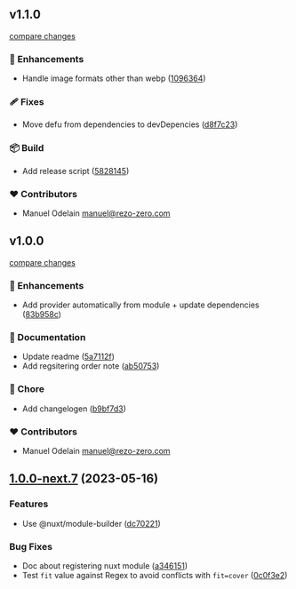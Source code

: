## v1.1.0

[compare changes](https://github.com/rezozero/intervention-request-provider/compare/v1.0.0...v1.1.0)

### 🚀 Enhancements

- Handle image formats other than webp ([1096364](https://github.com/rezozero/intervention-request-provider/commit/1096364))

### 🩹 Fixes

- Move defu from dependencies to devDepencies ([d8f7c23](https://github.com/rezozero/intervention-request-provider/commit/d8f7c23))

### 📦 Build

- Add release script ([5828145](https://github.com/rezozero/intervention-request-provider/commit/5828145))

### ❤️ Contributors

- Manuel Odelain <manuel@rezo-zero.com>

## v1.0.0

[compare changes](https://github.com/rezozero/intervention-request-provider/compare/1.0.0-next.7...v1.0.0)

### 🚀 Enhancements

- Add provider automatically from module + update dependencies ([83b958c](https://github.com/rezozero/intervention-request-provider/commit/83b958c))

### 📖 Documentation

- Update readme ([5a7112f](https://github.com/rezozero/intervention-request-provider/commit/5a7112f))
- Add regsitering order note ([ab50753](https://github.com/rezozero/intervention-request-provider/commit/ab50753))

### 🏡 Chore

- Add changelogen ([b9bf7d3](https://github.com/rezozero/intervention-request-provider/commit/b9bf7d3))

### ❤️ Contributors

- Manuel Odelain <manuel@rezo-zero.com>

## [1.0.0-next.7](https://github.com/rezozero/intervention-request-provider/compare/1.0.0-next.2...1.0.0-next.7) (2023-05-16)

### Features

* Use @nuxt/module-builder ([dc70221](https://github.com/rezozero/intervention-request-provider/commit/dc70221b23b949dbc7cbbe8f3d206f437c451a8d))

### Bug Fixes

* Doc about registering nuxt module ([a346151](https://github.com/rezozero/intervention-request-provider/commit/a3461511797777c953c9036bf384ce5bc6bedf42))
* Test `fit` value against Regex to avoid conflicts with `fit=cover` ([0c0f3e2](https://github.com/rezozero/intervention-request-provider/commit/0c0f3e294acf54279bda13036f4fe80df883c33d))

